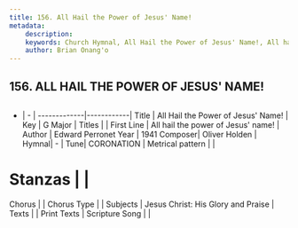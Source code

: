 ```yaml
---
title: 156. All Hail the Power of Jesus' Name!
metadata:
    description: 
    keywords: Church Hymnal, All Hail the Power of Jesus' Name!, All hail the power of Jesus&#039; name!, 
    author: Brian Onang'o
---
```



## 156. ALL HAIL THE POWER OF JESUS' NAME!

```txt

```

- |   -  |
-------------|------------|
Title | All Hail the Power of Jesus' Name! |
Key | G Major |
Titles |  |
First Line | All hail the power of Jesus&#039; name! |
Author | Edward Perronet
Year | 1941
Composer| Oliver Holden |
Hymnal|  - |
Tune| CORONATION |
Metrical pattern | |
# Stanzas |  |
Chorus |  |
Chorus Type |  |
Subjects | Jesus Christ: His Glory and Praise |
Texts |  |
Print Texts | 
Scripture Song |  |
  
